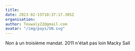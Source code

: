 ```yaml
---
title: 
date: 2023-02-15T10:37:17.305Z
organisation: 
author: Teuwaly22@gmail.com 
avatar: "/img/pays/SN.svg"
---
```


Non à un troisième mandat. 2011 n'était pas loin Macky Sall 